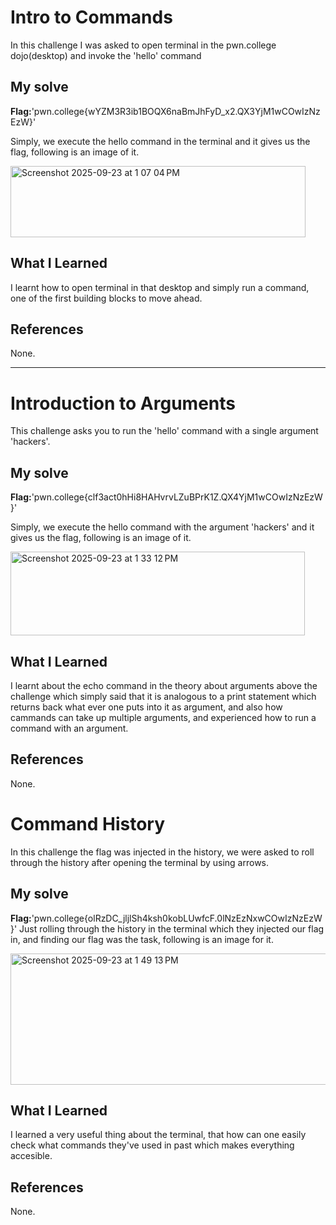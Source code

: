 # Intro to Commands

In this challenge I was asked to open terminal in the pwn.college dojo(desktop) and invoke the 'hello' command

## My solve

**Flag:**'pwn.college{wYZM3R3ib1BOQX6naBmJhFyD_x2.QX3YjM1wCOwIzNzEzW}'


Simply, we execute the hello command in the terminal and it gives us the flag, following is an image of it.


<img width="472" height="114" alt="Screenshot 2025-09-23 at 1 07 04 PM" src="https://github.com/user-attachments/assets/1305dcb8-62ef-46f5-b2f1-9cb85493d8e2" />



## What I Learned

I learnt how to open terminal in that desktop and simply run a command, one of the first building blocks to move ahead.

## References

None.
______________________________________________________
# Introduction to Arguments
This challenge asks you to run the 'hello' command with a single argument 'hackers'.
## My solve
**Flag:**'pwn.college{clf3act0hHi8HAHvrvLZuBPrK1Z.QX4YjM1wCOwIzNzEzW}'



Simply, we execute the hello command with the argument 'hackers' and it gives us the flag, following is an image of it.




<img width="471" height="134" alt="Screenshot 2025-09-23 at 1 33 12 PM" src="https://github.com/user-attachments/assets/d0bff683-cb47-4e95-810e-c64d7b3effeb" 
  />


## What I Learned
I learnt about the echo command in the theory about arguments above the challenge which simply said that it is analogous to a print statement which returns back what ever one puts into it as argument, and also how cammands can take up multiple arguments, and experienced how to run a command with an argument.
## References
None.
# Command History


In this challenge the flag was injected in the history, we were asked to roll through the history after opening the terminal by using arrows.
## My solve
**Flag:**'pwn.college{olRzDC_jljlSh4ksh0kobLUwfcF.0lNzEzNxwCOwIzNzEzW}'
Just rolling through the history in the terminal which they injected our flag in, and finding our flag was the task, following is an image for it.





<img width="827" height="210" alt="Screenshot 2025-09-23 at 1 49 13 PM" src="https://github.com/user-attachments/assets/931cea30-1909-46cc-be69-2f550e1eb1e6" />


## What I Learned
I learned a very useful thing about the terminal, that how can one easily check what commands they've used in past which makes everything accesible.
## References 
None.







